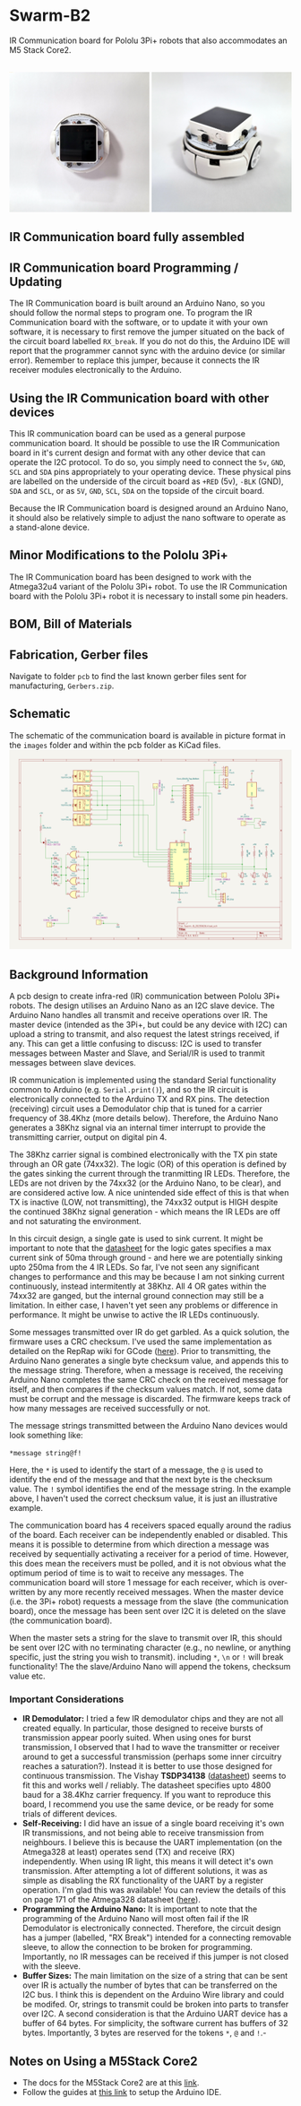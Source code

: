 # Swarm-B2
IR Communication board for Pololu 3Pi+ robots that also accommodates an M5 Stack Core2.  
<p align="center">
<br>
<img src="https://github.com/paulodowd/Swarm-B2/blob/main/images/top_3pi_m5.jpg?raw=true" width="250"></img>
<img src="https://github.com/paulodowd/Swarm-B2/blob/main/images/on3pi_45.jpg?raw=true" width="250"></img>
<br>
</p>

## IR Communication board fully assembled


## IR Communication board Programming / Updating
The IR Communication board is built around an Arduino Nano, so you should follow the normal steps to program one.  To program the IR Communication board with the software, or to update it with your own software, it is necessary to first remove the jumper situated on the back of the circuit board labelled `RX_break`.  If you do not do this, the Arduino IDE will report that the programmer cannot sync with the arduino device (or similar error).  Remember to replace this jumper, because it connects the IR receiver modules electronically to the Arduino. 

## Using the IR Communication board with other devices
This IR communication board can be used as a general purpose communication board.  It should be possible to use the IR Communication board in it's current design and format with any other device that can operate the I2C protocol.  To do so, you simply need to connect the `5v`, `GND`, `SCL` and `SDA` pins appropriately to your operating device.  These physical pins are labelled on the underside of the circuit board as `+RED` (5v), `-BLK` (GND), `SDA` and `SCL`, or as `5V`, `GND`, `SCL`, `SDA` on the  topside of the circuit board.

Because the IR Communication board is designed around an Arduino Nano, it should also be relatively simple to adjust the nano software to operate as a stand-alone device.

## Minor Modifications to the Pololu 3Pi+
The IR Communication board has been designed to work with the Atmega32u4 variant of the Pololu 3Pi+ robot.  To use the IR Communication board with the Pololu 3Pi+ robot it is necessary to install some pin headers.  

## BOM, Bill of Materials


## Fabrication, Gerber files
Navigate to folder `pcb` to find the last known gerber files sent for manufacturing, `Gerbers.zip`.  

## Schematic
The schematic of the communication board is available in picture format in the `images` folder and within the pcb folder as KiCad files.
<img src="https://raw.githubusercontent.com/paulodowd/Swarm-B2/main/images/schematic.svg">

## Background Information

A pcb design to create infra-red (IR) communication between Pololu 3Pi+ robots. The design utilises an Arduino Nano as an I2C slave device.  The Arduino Nano handles all transmit and receive operations over IR. The master device (intended as the 3Pi+, but could be any device with I2C) can upload a string to transmit, and also request the latest strings received, if any.  This can get a little confusing to discuss: I2C is used to transfer messages between Master and Slave, and Serial/IR is used to tranmit messages between slave devices.  

IR communication is implemented using the standard Serial functionality common to Arduino (e.g. `Serial.print()`), and so the IR circuit is electronically connected to  the Arduino TX and RX pins.  The detection (receiving) circuit uses a Demodulator chip that is tuned for a carrier frequency of 38.4Khz (more details below).  Therefore, the Arduino Nano generates a 38Khz signal via an internal timer interrupt to provide the transmitting carrier, output on digital pin 4.  

The 38Khz carrier signal is combined electronically with the TX pin state through an OR gate (74xx32). The logic (OR) of this operation is defined by the gates sinking the current through the tranmitting IR LEDs.  Therefore, the LEDs are not driven by the 74xx32 (or the Arduino Nano, to be clear), and are considered active low.  A nice unintended side effect of this is that when TX is inactive (LOW, not transmitting), the 74xx32 output is HIGH despite the continued 38Khz signal generation - which means the IR LEDs are off and not saturating the environment.

In this circuit design, a single gate is used to sink current.  It might be important to note that the <a href="https://www.ti.com/lit/ds/symlink/sn54hc32-sp.pdf">datasheet</a> for the logic gates specifies a max current sink of 50ma through ground - and here we are potentially sinking upto 250ma from the 4 IR LEDs.    So far, I've not seen any significant changes to performance and this may be because I am not sinking current continuously, instead intermitently at 38Khz. All 4 OR gates within the 74xx32 are ganged, but the internal ground connection may still be a limitation. In either case, I haven't yet seen any problems or difference in performance.  It might be unwise to active the IR LEDs continuously.

Some messages transmitted over IR do get garbled.  As a quick solution, the firmware uses a CRC checksum.  I've used the same implementation as detailed on the RepRap wiki for GCode (<a href="https://reprap.org/wiki/G-code#Checking">here</a>).  Prior to transmitting, the Arduino Nano generates a single byte checksum value, and appends this to the message string.  Therefore, when a message is received, the receiving Arduino Nano completes the same CRC check on the received message for itself, and then compares if the checksum values match.  If not, some data must be corrupt and the message is discarded.  The firmware keeps track of how many messages are received successfully or not.

The message strings transmitted between the Arduino Nano devices would look something like:

`*message string@f!`

Here, the `*` is used to identify the start of a message, the `@` is used to identify the end of the message and that the next byte is the checksum value.  The `!` symbol identifies the end of the message string.  In the example above, I haven't used the correct checksum value, it is just an illustrative example.  

The communication board has 4 receivers spaced equally around the radius of the board. Each receiver can be independently enabled or disabled.  This means it is possible to determine from which direction a message was received by sequentially activating a receiver for a period of time.  However, this does mean the receivers must be polled, and it is not obvious what the optimum period of time is to wait to receive any messages.  The communication board will store 1 message for each receiver, which is over-written by any more recently received messages.  When the master device (i.e. the 3Pi+ robot) requests a message from the slave (the communication board), once the message has been sent over I2C it is deleted on the slave (the communication board).

When the master sets a string for the slave to transmit over IR, this should be sent over I2C with no terminating character (e.g., no newline, or anything specific, just the string you wish to transmit).  including `*`, `\n` or `!` will break functionality!  The the slave/Arduino Nano will append the tokens, checksum value etc.  

### Important Considerations

- **IR Demodulator:** I tried a few IR demodulator chips and they are not all created equally.  In particular, those designed to receive bursts of transmission appear poorly suited.  When using ones for burst transmission, I observed that I had to wave the transmitter or receiver around to get a successful transmission (perhaps some inner circuitry reaches a saturation?).  Instead it is better to use those designed for continuous transmission. The Vishay **TSDP34138** (<a href="https://www.farnell.com/datasheets/2245004.pdf">datasheet</a>) seems to fit this and works well / reliably.  The datasheet specifies upto 4800 baud for a 38.4Khz carrier frequency.  If you want to reproduce this board, I recommend you use the same device, or be ready for some trials of different devices.
- **Self-Receiving:** I did have an issue of a single board receiving it's own IR transmissions, and not being able to receive transmission from neighbours.  I believe this is because the UART implementation (on the Atmega328 at least) operates send (TX) and receive (RX) independently.  When using IR light, this means it will detect it's own transmission. After attempting a lot of different solutions, it was as simple as disabling the RX functionality of the UART by a register operation.  I'm glad this was available!  You can review the details of this on page 171 of the Atmega328 datasheet (<a href="https://ww1.microchip.com/downloads/en/DeviceDoc/Atmel-7810-Automotive-Microcontrollers-ATmega328P_Datasheet.pdf">here</a>).  
- **Programming the Arduino Nano:** It is important to note that the programming of the Arduino Nano will most often fail if the IR Demodulator is electronically connected.  Therefore, the circuit design has a jumper (labelled, "RX Break") intended for a connecting removable sleeve, to allow the connection to be broken for programming.  Importantly, no IR messages can be received if this jumper is not closed with the sleeve.  
- **Buffer Sizes:** The main limitation on the size of a string that can be sent over IR is actually the number of bytes that can be transferred on the I2C bus.  I think this is dependent on the Arduino Wire library and could be modifed. Or, strings to transmit could be broken into parts to transfer over I2C.  A second consideration is that the Arduino UART device has a buffer of 64 bytes.  For simplicity, the software current has buffers of 32 bytes.  Importantly, 3 bytes are reserved for the tokens `*`, `@` and `!`.- 

## Notes on Using a M5Stack Core2

- The docs for the M5Stack Core2 are at this <a href="https://docs.m5stack.com/en/core/core2">link</a>.
- Follow the guides at <a href="https://docs.m5stack.com/en/arduino/arduino_ide">this link</a> to setup the Arduino IDE.
